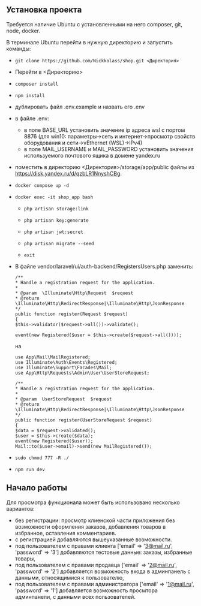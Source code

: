 ## Установка проекта
Требуется наличие Ubuntu с установленными на него composer, git, node, docker.

В терминале Ubuntu перейти в нужную директорию и запустить команды:
-     git clone https://github.com/Nickkolass/shop.git <Директория>
- Перейти в <Директорию>
-     composer install
-     npm install
- дублировать файл .env.example и назвать его .env
- в файле .env:
  -  в поле BASE_URL установить значение ip адреса wsl с портом 8876 (для win10: параметры->сеть и интернет->просмотр свойств оборудования и сети->vEthernet (WSL)->IPv4)
  -  в поле MAIL_USERNAME и MAIL_PASSWORD установить значения используемого почтового ящика в домене yandex.ru
- поместить в директорию <Директория>/storage/app/public файлы из https://disk.yandex.ru/d/qzbLR1NnyshCBg.
-     docker compose up -d
-     docker exec -it shop_app bash
  -     php artisan storage:link
  -     php artisan key:generate
  -     php artisan jwt:secret
  -     php artisan migrate --seed
  -     exit
- В файле vendor/laravel/ui/auth-backend/RegistersUsers.php заменить:

      /**
      * Handle a registration request for the application.
      *
      * @param  \Illuminate\Http\Request  $request
      * @return \Illuminate\Http\RedirectResponse|\Illuminate\Http\JsonResponse
      */
      public function register(Request $request)
      {
      $this->validator($request->all())->validate();
      
      event(new Registered($user = $this->create($request->all())));
  
    на

      use App\Mail\MailRegistered;
      use Illuminate\Auth\Events\Registered;
      use Illuminate\Support\Facades\Mail;
      use App\Http\Requests\Admin\User\UserStoreRequest;

      /**
      * Handle a registration request for the application.
      *
      * @param  UserStoreRequest  $request
      * @return \Illuminate\Http\RedirectResponse|\Illuminate\Http\JsonResponse
      */
      public function register(UserStoreRequest $request)
      {
      $data = $request->validated();
      $user = $this->create($data);
      event(new Registered($user));
      Mail::to($user->email)->send(new MailRegistered());
-     sudo chmod 777 -R ./
-     npm run dev

## Начало работы

Для просмотра функционала может быть использовано несколько вариантов:
- без регистрации: просмотр клиенской части приложения без возможности оформления заказов, добавления товаров в избранное, оставления комментариев.
- с регистрацией добавляются вышеуказанные возможности.
- под пользователем с правами клиента ['email' => '3@mail.ru', 'password' => '3'] добавляются тестовые данные: заказы, избранные товары, 
- под пользователем с правами продавца ['email' => '2@mail.ru', 'password' => '2'] добавляется возможность входа в админпанель с данными, относящимися к пользователю, 
- под пользователем с правами администратора ['email' => '1@mail.ru', 'password' => '1'] добавляется возможность просмтора админпанели, с данными всех пользователей.
